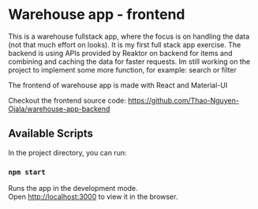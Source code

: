 # Warehouse app - frontend

This is a warehouse fullstack app, where the focus is on handling the data (not that much effort on looks).
It is my first full stack app exercise. The backend is using APIs provided by Reaktor on backend for items and combining and caching the data for faster requests.
Im still working on the project to implement some more function, for example: search or filter

The frontend of warehouse app is made with React and Material-UI

Checkout the frontend source code: https://github.com/Thao-Nguyen-Ojala/warehouse-app-backend

## Available Scripts

In the project directory, you can run:

### `npm start`

Runs the app in the development mode.\
Open [http://localhost:3000](http://localhost:3000) to view it in the browser.
